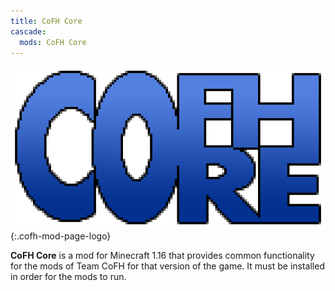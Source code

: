 ```yaml
---
title: CoFH Core
cascade:
  mods: CoFH Core
---
```


![CoFH Core Logo](/assets/images/logos/1.16/cofh-core.png){:.cofh-mod-page-logo}

**CoFH Core** is a mod for Minecraft 1.16 that provides common functionality for
the mods of Team CoFH for that version of the game. It must be installed in
order for the mods to run.